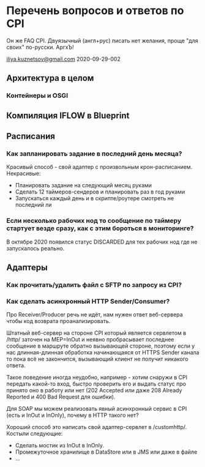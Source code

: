 ﻿# Перечень вопросов и ответов по CPI
Он же FAQ CPI. Двуязычный (англ+рус) писать нет желания, проще "для своих" по-русски. АргхЪ!

<iliya.kuznetsov@gmail.com> 2020-09-29-002

## Архитектура в целом

### Контейнеры и OSGI

## Компиляция IFLOW в Blueprint

## Расписания

### Как запланировать задание в последний день месяца?
Красивый способ - свой адаптер с произвольным крон-расписанием.
Некрасивые:
* Планировать задание на следующий месяц руками
* Сделать 12 таймеров-сендеров и планировать раз в год руками
* Запускаться каждый день и в скрипте/роутере смотреть не последний ли

### Если несколько рабочих нод то сообщение по таймеру стартует везде сразу, как с этим бороться в мониторинге?
В октябре 2020 появился статус DISCARDED для тех рабочих нод где не запускалось реально.

## Адаптеры

### Как прочитать/удалить файл с SFTP по запросу из CPI?

### Как сделать асинхронный HTTP Sender/Consumer?
Про Receiver/Producer речь не идёт, нам нужен ответ веб-сервера чтобы код возврата проанализировать.

Штатный веб-сервер на стороне CPI который является сервлетом в /http/ заточен на MEP=InOut и неявно пробрасывает последнее сообщение в маршруте обратно вызывающей стороне, поэтому если у нас длинная-длинная обработка начинающаяся от HTTPS Sender канала то пока всё не закончится, вызывающий клиент не получит никакого ответа.

Такое поведение иногда неудобно, например - хотим снаружи в CPI передать какой-то вход, быстро проверить его и выдать статус про принято оно в работу или нет (202 Accepted или даже 208 Already Reported и 400 Bad Request для ошибки).

Для SOAP мы можем реализовать явный асинхронный сервис в CPI (есть и InOut и InOnly), почему в HTTP такого нет?

Хороший способ это написать свой адаптер-сервлет в /customhttp/.
Костыли следующие:
* Сделать мостик из InOut в InOnly.
* Промежуточное хранилище в DataStore или в JMS или даже в файле
* ...

